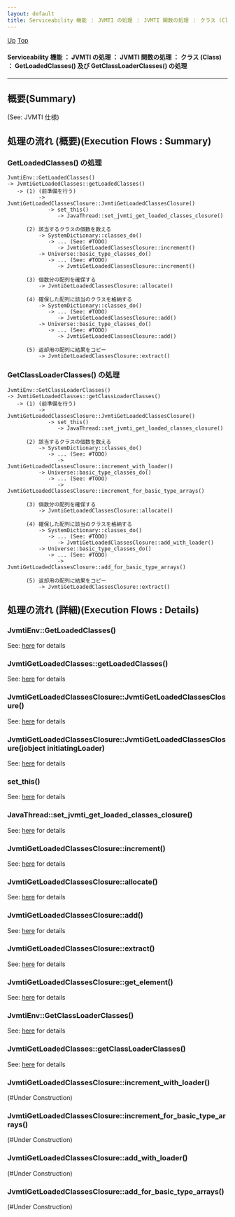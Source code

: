 ```yaml
---
layout: default
title: Serviceability 機能 ： JVMTI の処理 ： JVMTI 関数の処理 ： クラス (Class) ： GetLoadedClasses() 及び GetClassLoaderClasses() の処理  
---
```

[Up](noSfr5xs8r.html) [Top](../index.html)

#### Serviceability 機能 ： JVMTI の処理 ： JVMTI 関数の処理 ： クラス (Class) ： GetLoadedClasses() 及び GetClassLoaderClasses() の処理  

--- 
## 概要(Summary)
(See: JVMTI 仕様)

## 処理の流れ (概要)(Execution Flows : Summary)
### GetLoadedClasses() の処理
```
JvmtiEnv::GetLoadedClasses()
-> JvmtiGetLoadedClasses::getLoadedClasses()
   -> (1) (前準備を行う)
          -> JvmtiGetLoadedClassesClosure::JvmtiGetLoadedClassesClosure()
             -> set_this()
                -> JavaThread::set_jvmti_get_loaded_classes_closure()

      (2) 該当するクラスの個数を数える
          -> SystemDictionary::classes_do()
             -> ... (See: #TODO)
                -> JvmtiGetLoadedClassesClosure::increment()
          -> Universe::basic_type_classes_do()
             -> ... (See: #TODO)
                -> JvmtiGetLoadedClassesClosure::increment()

      (3) 個数分の配列を確保する
          -> JvmtiGetLoadedClassesClosure::allocate()

      (4) 確保した配列に該当のクラスを格納する
          -> SystemDictionary::classes_do()
             -> ... (See: #TODO)
                -> JvmtiGetLoadedClassesClosure::add()
          -> Universe::basic_type_classes_do()
             -> ... (See: #TODO)
                -> JvmtiGetLoadedClassesClosure::add()

      (5) 返却用の配列に結果をコピー
          -> JvmtiGetLoadedClassesClosure::extract()
```

### GetClassLoaderClasses() の処理
```
JvmtiEnv::GetClassLoaderClasses()
-> JvmtiGetLoadedClasses::getClassLoaderClasses()
   -> (1) (前準備を行う)
          -> JvmtiGetLoadedClassesClosure::JvmtiGetLoadedClassesClosure()
             -> set_this()
                -> JavaThread::set_jvmti_get_loaded_classes_closure()

      (2) 該当するクラスの個数を数える
          -> SystemDictionary::classes_do()
             -> ... (See: #TODO)
                -> JvmtiGetLoadedClassesClosure::increment_with_loader()
          -> Universe::basic_type_classes_do()
             -> ... (See: #TODO)
                -> JvmtiGetLoadedClassesClosure::increment_for_basic_type_arrays()

      (3) 個数分の配列を確保する
          -> JvmtiGetLoadedClassesClosure::allocate()

      (4) 確保した配列に該当のクラスを格納する
          -> SystemDictionary::classes_do()
             -> ... (See: #TODO)
                -> JvmtiGetLoadedClassesClosure::add_with_loader()
          -> Universe::basic_type_classes_do()
             -> ... (See: #TODO)
                -> JvmtiGetLoadedClassesClosure::add_for_basic_type_arrays()

      (5) 返却用の配列に結果をコピー
          -> JvmtiGetLoadedClassesClosure::extract()
```


## 処理の流れ (詳細)(Execution Flows : Details)
### JvmtiEnv::GetLoadedClasses()
See: [here](no2935fnX.html) for details
### JvmtiGetLoadedClasses::getLoadedClasses()
See: [here](no293557j.html) for details
### JvmtiGetLoadedClassesClosure::JvmtiGetLoadedClassesClosure()
See: [here](no2935TQw.html) for details
### JvmtiGetLoadedClassesClosure::JvmtiGetLoadedClassesClosure(jobject initiatingLoader)
See: [here](no2935ga2.html) for details
### set_this()
See: [here](no2935SkF.html) for details
### JavaThread::set_jvmti_get_loaded_classes_closure()
See: [here](no2935fuL.html) for details
### JvmtiGetLoadedClassesClosure::increment()
See: [here](no2935s4R.html) for details
### JvmtiGetLoadedClassesClosure::allocate()
See: [here](no2935GNe.html) for details
### JvmtiGetLoadedClassesClosure::add()
See: [here](no29355CY.html) for details
### JvmtiGetLoadedClassesClosure::extract()
See: [here](no2935TXk.html) for details
### JvmtiGetLoadedClassesClosure::get_element()
See: [here](no2935ghq.html) for details

### JvmtiEnv::GetClassLoaderClasses()
See: [here](no2935sxd.html) for details
### JvmtiGetLoadedClasses::getClassLoaderClasses()
See: [here](no2935GGq.html) for details
### JvmtiGetLoadedClassesClosure::increment_with_loader()
(#Under Construction)

### JvmtiGetLoadedClassesClosure::increment_for_basic_type_arrays()
(#Under Construction)

### JvmtiGetLoadedClassesClosure::add_with_loader()
(#Under Construction)

### JvmtiGetLoadedClassesClosure::add_for_basic_type_arrays()
(#Under Construction)







